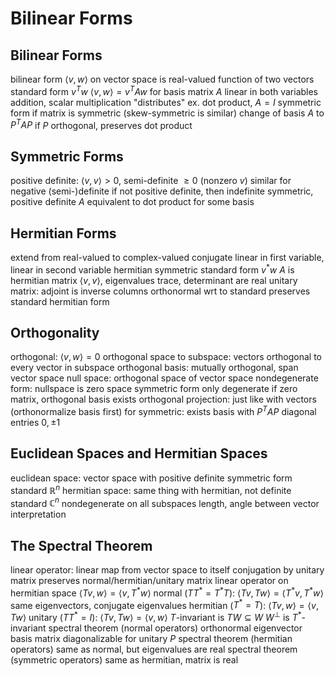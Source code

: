 # Bilinear Forms
## Bilinear Forms
bilinear form $\langle v, w \rangle$ on vector space is real-valued function of two vectors
	standard form $v^Tw$
	$\langle v, w\rangle = v^TAw$ for basis matrix $A$
	linear in both variables
	addition, scalar multiplication "distributes"
	ex. dot product, $A = I$
symmetric form if matrix is symmetric (skew-symmetric is similar)
change of basis
	$A$ to $P^TAP$
	if $P$ orthogonal, preserves dot product
## Symmetric Forms
positive definite: $\langle v, v\rangle > 0$, semi-definite $\geq 0$ (nonzero $v$)
	similar for negative (semi-)definite
	if not positive definite, then indefinite
symmetric, positive definite $A$ equivalent to dot product for some basis
## Hermitian Forms
extend from real-valued to complex-valued
	conjugate linear in first variable, linear in second variable hermitian symmetric
	standard form $v^*w$
	$A$ is hermitian matrix
		$\langle v, v \rangle$, eigenvalues trace, determinant are real
	unitary matrix: adjoint is inverse
		columns orthonormal wrt to standard
		preserves standard hermitian form
## Orthogonality
orthogonal: $\langle v, w \rangle = 0$
	orthogonal space to subspace: vectors orthogonal to every vector in subspace
	orthogonal basis: mutually orthogonal, span vector space
	null space: orthogonal space of vector space
	nondegenerate form: nullspace is zero space
		symmetric form only degenerate if zero matrix, orthogonal basis exists
orthogonal projection: just like with vectors (orthonormalize basis first)
	for symmetric: exists basis with $P^TAP$ diagonal entries $0, \pm 1$
## Euclidean Spaces and Hermitian Spaces
euclidean space: vector space with positive definite symmetric form
	standard $\mathbb{R}^n$
hermitian space: same thing with hermitian, not definite
	standard $\mathbb{C}^n$
nondegenerate on all subspaces
length, angle between vector interpretation
## The Spectral Theorem
linear operator: linear map from vector space to itself
conjugation by unitary matrix preserves normal/hermitian/unitary matrix
linear operator on hermitian space
	$\langle Tv, w \rangle = \langle v, T^*w\rangle$
	normal ($TT^* = T^*T$): $\langle Tv, Tw\rangle = \langle T^*v, T^*w \rangle$
		same eigenvectors, conjugate eigenvalues
	hermitian ($T^* = T$): $\langle Tv, w \rangle = \langle v, Tw\rangle$
	unitary ($TT^* = I$): $\langle Tv, Tw\rangle = \langle v, w \rangle$
$T$-invariant is $TW \subseteq W$
	$W^{\perp}$ is $T^*$-invariant
spectral theorem (normal operators)
	orthonormal eigenvector basis
	matrix diagonalizable for unitary $P$
spectral theorem (hermitian operators)
	same as normal, but eigenvalues are real
spectral theorem (symmetric operators)
	same as hermitian, matrix is real